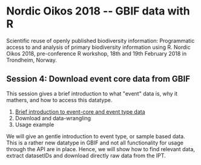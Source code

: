 # Nordic Oikos 2018 -- GBIF data with R

Scientific reuse of openly published biodiversity information: Programmatic access to and analysis of primary biodiversity information using R. Nordic Oikos 2018, pre-conference R workshop, 18th and 19th February 2018 in Trondheim, Norway.

## Session 4: Download event core data from GBIF

This session gives a brief introduction to what "event" data is, why it mathers, and how to access this datatype. 

1. [Brief introduction to event-core and event type data](http://bit.ly/2nKNLu4)
2. Download and data-wrangling 
3. Usage example

We will give an gentle introduction to event type, or sample based data. This is a rather new datatype in GBIF and not all functionality for usage through the API are in place. Hence, we will show how to find relevant data, extract datasetIDs and download directly raw data from the IPT. 
